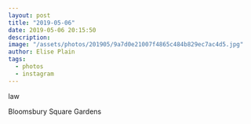 ```yaml
---
layout: post
title: "2019-05-06"
date: 2019-05-06 20:15:50
description: 
image: "/assets/photos/201905/9a7d0e21007f4865c484b829ec7ac4d5.jpg"
author: Elise Plain
tags: 
  - photos
  - instagram
---
```


law
<p></p>
Bloomsbury Square Gardens